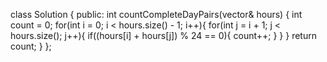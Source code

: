 class Solution {
public:
    int countCompleteDayPairs(vector<int>& hours) {
        int count = 0;
        for(int i = 0; i < hours.size() - 1; i++){
            for(int j = i + 1; j < hours.size(); j++){
                if((hours[i] + hours[j]) % 24 == 0){
                    count++;
                }
            }
        }
        return count;
    }
};